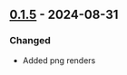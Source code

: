 ## [0.1.5] - 2024-08-31

### Changed

- Added png renders

[0.1.5]: https://github.com/ngerakines/badgeblue/compare/0.1.4..0.1.5

<!-- generated by git-cliff -->
